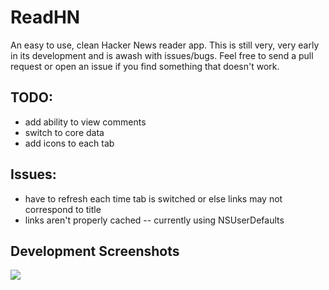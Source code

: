# ReadHN

An easy to use, clean Hacker News reader app. This is still very, very early in its development and is awash with issues/bugs. Feel free to send a pull request or open an issue if you find something that doesn't work.


## TODO:
* add ability to view comments
* switch to core data
* add icons to each tab

## Issues:
* have to refresh each time tab is switched or else links may not correspond to title
* links aren't properly cached -- currently using NSUserDefaults

## Development Screenshots
![](http://i.imgur.com/Gv56XvA.png)

